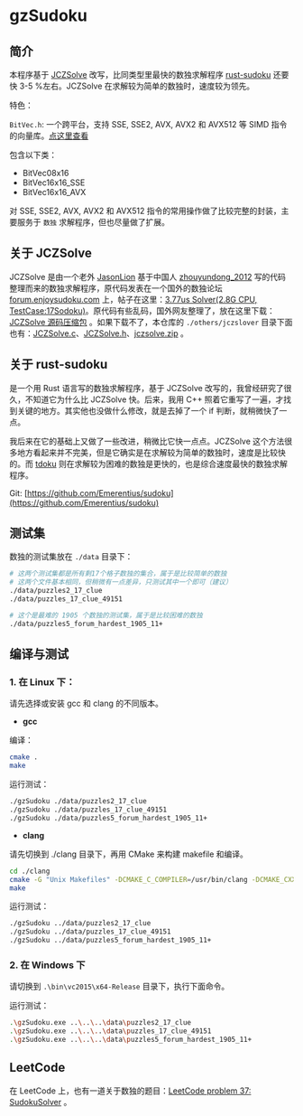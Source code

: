 # gzSudoku

## 简介

本程序基于 [JCZSolve](./others/jczslover/JCZSolve.c) 改写，比同类型里最快的数独求解程序 [rust-sudoku](https://github.com/Emerentius/sudoku) 还要快 3-5 %左右。JCZSolve 在求解较为简单的数独时，速度较为领先。

特色：

`BitVec.h`: 一个跨平台，支持 SSE, SSE2, AVX, AVX2 和 AVX512 等 SIMD 指令的向量库。[点这里查看](./src/gudoku/BitVec.h)

包含以下类：

- BitVec08x16
- BitVec16x16_SSE
- BitVec16x16_AVX

对 SSE, SSE2, AVX, AVX2 和 AVX512 指令的常用操作做了比较完整的封装，主要服务于 `数独` 求解程序，但也尽量做了扩展。

## 关于 JCZSolve

JCZSolve 是由一个老外 [JasonLion](http://forum.enjoysudoku.com/member2711.html) 基于中国人 [zhouyundong_2012](http://forum.enjoysudoku.com/member3701.html) 写的代码整理而来的数独求解程序，原代码发表在一个国外的数独论坛 [forum.enjoysudoku.com](http://forum.enjoysudoku.com/) 上，帖子在这里：[3.77us Solver(2.8G CPU, TestCase:17Sodoku)](http://forum.enjoysudoku.com/3-77us-solver-2-8g-cpu-testcase-17sodoku-t30470.html)。原代码有些乱码，国外网友整理了，放在这里下载：[JCZSolve 源码压缩包](http://forum.enjoysudoku.com/download/file.php?id=436&sid=2906ffe2e2c5cf10c4d004f184eafe10) 。如果下载不了，本仓库的 `./others/jczslover` 目录下面也有：[JCZSolve.c](./others/jczslover/JCZSolve.c)、[JCZSolve.h](./others/jczslover/JCZSolve.h)、[jczsolve.zip](./others/jczslover/jczsolve.zip) 。

## 关于 rust-sudoku

是一个用 Rust 语言写的数独求解程序，基于 JCZSolve 改写的，我曾经研究了很久，不知道它为什么比 JCZSolve 快。后来，我用 C++ 照着它重写了一遍，才找到关键的地方。其实他也没做什么修改，就是去掉了一个 if 判断，就稍微快了一点。

我后来在它的基础上又做了一些改进，稍微比它快一点点。JCZSolve 这个方法很多地方看起来并不完美，但是它确实是在求解较为简单的数独时，速度是比较快的。而 [tdoku](https://github.com/t-dillon/tdoku) 则在求解较为困难的数独是更快的，也是综合速度最快的数独求解程序。

Git: [https://github.com/Emerentius/sudoku](https://github.com/Emerentius/sudoku)

## 测试集

数独的测试集放在 `./data` 目录下：

```bash
# 这两个测试集都是所有剩17个格子数独的集合，属于是比较简单的数独
# 这两个文件基本相同，但稍微有一点差异，只测试其中一个即可（建议）
./data/puzzles2_17_clue
./data/puzzles_17_clue_49151

# 这个是最难的 1905 个数独的测试集，属于是比较困难的数独
./data/puzzles5_forum_hardest_1905_11+
```

## 编译与测试

### 1. 在 Linux 下：

请先选择或安装 gcc 和 clang 的不同版本。

- **gcc**

编译：

```bash
cmake .
make
```

运行测试：

```bash
./gzSudoku ./data/puzzles2_17_clue
./gzSudoku ./data/puzzles_17_clue_49151
./gzSudoku ./data/puzzles5_forum_hardest_1905_11+
```

- **clang**

请先切换到 ./clang 目录下，再用 CMake 来构建 makefile 和编译。

```bash
cd ./clang
cmake -G "Unix Makefiles" -DCMAKE_C_COMPILER=/usr/bin/clang -DCMAKE_CXX_COMPILER=/usr/bin/clang++ ./
make
```

运行测试：

```bash
./gzSudoku ../data/puzzles2_17_clue
./gzSudoku ../data/puzzles_17_clue_49151
./gzSudoku ../data/puzzles5_forum_hardest_1905_11+
```

### 2. 在 Windows 下

请切换到 `.\bin\vc2015\x64-Release` 目录下，执行下面命令。

运行测试：

```bash
.\gzSudoku.exe ..\..\..\data\puzzles2_17_clue
.\gzSudoku.exe ..\..\..\data\puzzles_17_clue_49151
.\gzSudoku.exe ..\..\..\data\puzzles5_forum_hardest_1905_11+
```

## LeetCode

在 LeetCode 上，也有一道关于数独的题目：[LeetCode problem 37: SudokuSolver](https://leetcode.cn/problems/sudoku-solver/) 。
